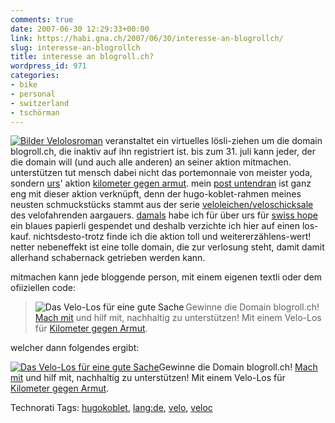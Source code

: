 ```yaml
---
comments: true
date: 2007-06-30 12:29:33+00:00
link: https://habi.gna.ch/2007/06/30/interesse-an-blogrollch/
slug: interesse-an-blogrollch
title: interesse an blogroll.ch?
wordpress_id: 971
categories:
- bike
- personal
- switzerland
- tschörman
---
```


[![  Bilder Velolos](https://habi.gna.ch/wp-content/uploads/2007/06/bilder-velolos-tm.jpg)](https://habi.gna.ch/wp-content/uploads/2007/06/bilder-velolos.jpg)[roman](http://blog.yoda.ch/?p=1474) veranstaltet ein virtuelles lösli-ziehen um die domain blogroll.ch, die inaktiv auf ihn registriert ist. bis zum 31. juli kann jeder, der die domain will (und auch alle anderen) an seiner aktion mitmachen. unterstützen tut mensch dabei nicht das portemonnaie von meister yoda, sondern [urs](http://www.himmelrich.ch/)' aktion [kilometer gegen armut](http://www.himmelrich.ch/neuereeindex.php/KM_gegen_Armut). mein [post untendran](https://habi.gna.ch/2007/06/28/fertig/) ist ganz eng mit dieser aktion verknüpft, denn der hugo-koblet-rahmen meines neusten schmuckstücks stammt aus der serie [veloleichen/veloschicksale](https://flickr.com/photos/himmelrich/sets/237237/) des velofahrenden aargauers. [damals](http://www.himmelrich.ch/neuereeindex.php/KM_gegen_Armut/aus_der_alteisenabfuhrt_gerettet/) habe ich für über urs für [swiss hope](http://www.swiss-hope-international.ch/) ein blaues papierli gespendet und deshalb verzichte ich hier auf einen los-kauf. nichtsdesto-trotz finde ich die aktion toll und weitererzählens-wert! netter nebeneffekt ist eine tolle domain, die zur verlosung steht, damit damit allerhand schabernack getrieben werden kann.

mitmachen kann jede bloggende person, mit einem eigenen textli oder dem ofiiziellen code:



<blockquote><a href="http://blog.yoda.ch/?p=1474"><img src="http://blog.yoda.ch/_bilder/velolos-klein.jpg" alt="Das Velo-Los für eine gute Sache" align="left" /></a>Gewinne die Domain blogroll.ch! <a href="http://blog.yoda.ch/?p=1474">Mach mit</a> und hilf mit, nachhaltig zu unterstützen! Mit einem Velo-Los für <a href="http://www.himmelrich.ch/neuereeindex.php/KM_gegen_Armut">Kilometer gegen Armut</a>.</blockquote>

welcher dann folgendes ergibt:

[![Das Velo-Los für eine gute Sache](http://blog.yoda.ch/_bilder/velolos-klein.jpg)](http://blog.yoda.ch/?p=1474)Gewinne die Domain blogroll.ch! [Mach mit](http://blog.yoda.ch/?p=1474) und hilf mit, nachhaltig zu unterstützen! Mit einem Velo-Los für [Kilometer gegen Armut](http://www.himmelrich.ch/neuereeindex.php/KM_gegen_Armut).



Technorati Tags: [hugokoblet](http://www.technorati.com/tag/hugokoblet), [lang:de](http://www.technorati.com/tag/lang:de), [velo](http://www.technorati.com/tag/velo), [veloc](http://www.technorati.com/tag/veloc)
